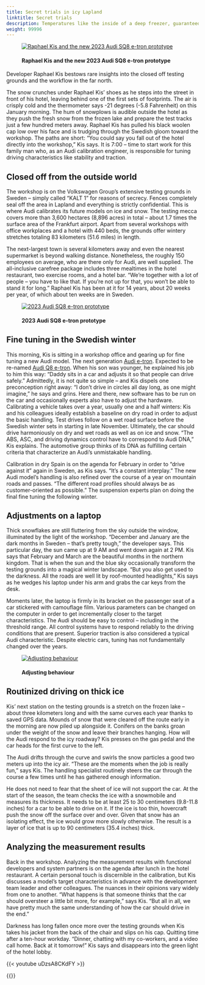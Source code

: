 ```yaml
---
title: Secret trials in icy Lapland
linktitle: Secret trials
description: Temperatures like the inside of a deep freezer, guaranteed snow, and enormous ice sheets - northern Sweden offers the perfect conditions for Audi to tune new generation Audi e-tron under extreme climate conditions.
weight: 99996
---
```

<!-- markdownlint-disable MD033 -->

<figure>
    <a href="https://media.electrichasgoneaudi.net/multimedia/articles/secrettrials/secrettrials1.jpg">
        <img src="https://media.electrichasgoneaudi.net/multimedia/articles/secrettrials/secrettrials1s.jpg" alt="Raphael Kis and the new 2023 Audi SQ8 e-tron prototype" title="Raphael Kis and the new 2023 Audi SQ8 e-tron prototype">
    </a>
    <figcaption><h4>Raphael Kis and the new 2023 Audi SQ8 e-tron prototype</h4></figcaption>
</figure>

Developer Raphael Kis bestows rare insights into the closed off testing grounds and the workflow in the far north.

The snow crunches under Raphael Kis’ shoes as he steps into the street in front of his hotel, leaving behind one of the first sets of footprints. The air is crisply cold and the thermometer says -21 degrees (-5.8 Fahrenheit) on this January morning. The hum of snowplows is audible outside the hotel as they push the fresh snow from the frozen lake and prepare the test tracks just a few hundred meters away. Raphael Kis has pulled his black woolen cap low over his face and is trudging through the Swedish gloom toward the workshop. The paths are short: “You could say you fall out of the hotel directly into the workshop,” Kis says. It is 7:00 – time to start work for this family man who, as an Audi calibration engineer, is responsible for tuning driving characteristics like stability and traction.

## Closed off from the outside world

The workshop is on the Volkswagen Group’s extensive testing grounds in Sweden – simply called “KALT 1” for reasons of secrecy. Fences completely seal off the area in Lapland and everything is strictly confidential. This is where Audi calibrates its future models on ice and snow. The testing mecca covers more than 3,600 hectares (8,896 acres) in total – about 1.7 times the surface area of the Frankfurt airport. Apart from several workshops with office workplaces and a hotel with 440 beds, the grounds offer wintery stretches totaling 83 kilometers (51.6 miles) in length.

The next-largest town is several kilometers away and even the nearest supermarket is beyond walking distance. Nonetheless, the roughly 150 employees on average, who are there only for Audi, are well supplied. The all-inclusive carefree package includes three mealtimes in the hotel restaurant, two exercise rooms, and a hotel bar. “We’re together with a lot of people – you have to like that. If you’re not up for that, you won’t be able to stand it for long.” Raphael Kis has been at it for 14 years, about 20 weeks per year, of which about ten weeks are in Sweden.

<figure>
    <a href="https://media.electrichasgoneaudi.net/multimedia/articles/secrettrials/secrettrials3.jpg">
        <img src="https://media.electrichasgoneaudi.net/multimedia/articles/secrettrials/secrettrials3s.jpg" alt="2023 Audi SQ8 e-tron prototype" title="2023 Audi SQ8 e-tron prototype">
    </a>
    <figcaption><h4>2023 Audi SQ8 e-tron prototype</h4></figcaption>
</figure>

## Fine tuning in the Swedish winter

This morning, Kis is sitting in a workshop office and gearing up for fine tuning a new Audi model. The next generation [Audi e-tron](../../models/e-tron/). Expected to be re-named [Audi Q8 e-tron](../../models/q8-e-tron/).  When his son was younger, he explained his job to him this way: “Daddy sits in a car and adjusts it so that people can drive safely.” Admittedly, it is not quite so simple – and Kis dispels one preconception right away: “I don’t drive in circles all day long, as one might imagine,” he says and grins. Here and there, new software has to be run on the car and occasionally experts also have to adjust the hardware. Calibrating a vehicle takes over a year, usually one and a half winters: Kis and his colleagues ideally establish a baseline on dry road in order to adjust the basic handling. Test drives follow on a wet road surface before the Swedish winter sets in starting in late November. Ultimately, the car should drive harmoniously on dry and wet roads as well as on ice and snow. “The ABS, ASC, and driving dynamics control have to correspond to Audi DNA,” Kis explains. The automotive group thinks of its DNA as fulfilling certain criteria that characterize an Audi’s unmistakable handling.

Calibration in dry Spain is on the agenda for February in order to “drive against it” again in Sweden, as Kis says. “It’s a constant interplay.” The new Audi model’s handling is also refined over the course of a year on mountain roads and passes. “The different road profiles should always be as customer-oriented as possible.” The suspension experts plan on doing the final fine tuning the following winter.

## Adjustments on a laptop

Thick snowflakes are still fluttering from the sky outside the window, illuminated by the light of the workshop. “December and January are the dark months in Sweden – that’s pretty tough,” the developer says. This particular day, the sun came up at 9 AM and went down again at 2 PM. Kis says that February and March are the beautiful months in the northern kingdom. That is when the sun and the blue sky occasionally transform the testing grounds into a magical winter landscape. “But you also get used to the darkness. All the roads are well lit by roof-mounted headlights,” Kis says as he wedges his laptop under his arm and grabs the car keys from the desk.

Moments later, the laptop is firmly in its bracket on the passenger seat of a car stickered with camouflage film. Various parameters can be changed on the computer in order to get incrementally closer to the target characteristics. The Audi should be easy to control – including in the threshold range. All control systems have to respond reliably to the driving conditions that are present. Superior traction is also considered a typical Audi characteristic. Despite electric cars, tuning has not fundamentally changed over the years.

<figure>
    <a href="https://media.electrichasgoneaudi.net/multimedia/articles/secrettrials/secrettrials2.jpg">
        <img src="https://media.electrichasgoneaudi.net/multimedia/articles/secrettrials/secrettrials2s.jpg" alt="Adjusting behaviour" title="Adjusting behaviour">
    </a>
    <figcaption><h4>Adjusting behaviour</h4></figcaption>
</figure>

## Routinized driving on thick ice

Kis’ next station on the testing grounds is a stretch on the frozen lake – about three kilometers long and with the same curves each year thanks to saved GPS data. Mounds of snow that were cleared off the route early in the morning are now piled up alongside it. Conifers on the banks groan under the weight of the snow and leave their branches hanging. How will the Audi respond to the icy roadway? Kis presses on the gas pedal and the car heads for the first curve to the left.

The Audi drifts through the curve and swirls the snow particles a good two meters up into the icy air. “These are the moments when the job is really fun,” says Kis. The handling specialist routinely steers the car through the course a few times until he has gathered enough information.

He does not need to fear that the sheet of ice will not support the car. At the start of the season, the team checks the ice with a snowmobile and measures its thickness. It needs to be at least 25 to 30 centimeters (9.8-11.8 inches) for a car to be able to drive on it. If the ice is too thin, hovercraft push the snow off the surface over and over. Given that snow has an isolating effect, the ice would grow more slowly otherwise. The result is a layer of ice that is up to 90 centimeters (35.4 inches) thick.

## Analyzing the measurement results

Back in the workshop. Analyzing the measurement results with functional developers and system partners is on the agenda after lunch in the hotel restaurant. A certain personal touch is discernible in the calibration, but Kis discusses a model’s target characteristics in advance with the development team leader and other colleagues. The nuances in their opinions vary widely from one to another. “What happens is that someone thinks that the car should oversteer a little bit more, for example,” says Kis. “But all in all, we have pretty much the same understanding of how the car should drive in the end.”

Darkness has long fallen once more over the testing grounds when Kis takes his jacket from the back of the chair and slips on his cap. Quitting time after a ten-hour workday. “Dinner, chatting with my co-workers, and a video call home. Back at it tomorrow!” Kis says and disappears into the green light of the hotel lobby.

{{< youtube uDzsA8CKdFY >}}

{{<children description="true" />}}
